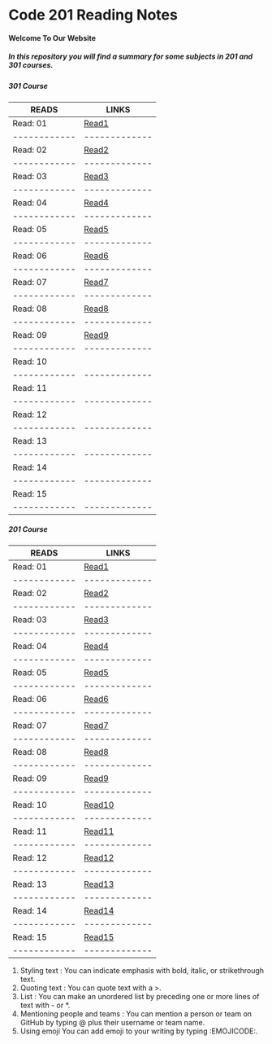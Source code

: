 # Code 201 Reading Notes


#### Welcome To Our Website
##### In this repository you will find a summary for some subjects in 201 and 301 courses.

##### 301 Course

READS        | LINKS
------------ | -------------
Read: 01  | [Read1](https://samahthwib.github.io/reading-notes/class1a)
------------ | -------------
Read: 02  | [Read2](https://samahthwib.github.io/reading-notes/class2a)
------------ | -------------
Read: 03  | [Read3](https://samahthwib.github.io/reading-notes/class3a)
------------ | -------------
Read: 04  | [Read4](https://samahthwib.github.io/reading-notes/class4a)
------------ | -------------
Read: 05  | [Read5](https://samahthwib.github.io/reading-notes/class5a)
------------ | -------------
Read: 06  | [Read6](https://samahthwib.github.io/reading-notes/class6a)
------------ | -------------
Read: 07  | [Read7](https://samahthwib.github.io/reading-notes/class7a)
------------ | -------------
Read: 08  | [Read8](https://samahthwib.github.io/reading-notes/class8a)
------------ | -------------
Read: 09  | [Read9](https://samahthwib.github.io/reading-notes/class9a)
------------ | -------------
Read: 10  | 
------------ | -------------
Read: 11  | 
------------ | -------------
Read: 12  | 
------------ | -------------
Read: 13  | 
------------ | -------------
Read: 14  | 
------------ | -------------
Read: 15  | 
------------ | -------------







##### 201 Course

READS        | LINKS
------------ | -------------
Read: 01  | [Read1](https://samahthwib.github.io/reading-notes/class-01)
------------ | -------------
Read: 02  | [Read2](https://samahthwib.github.io/reading-notes/class-02)
------------ | -------------
Read: 03  | [Read3](https://samahthwib.github.io/reading-notes/class-o3)
------------ | -------------
Read: 04  | [Read4](https://samahthwib.github.io/reading-notes/class-04)
------------ | -------------
Read: 05  | [Read5](https://samahthwib.github.io/reading-notes/class-05)
------------ | -------------
Read: 06  | [Read6](https://samahthwib.github.io/reading-notes/class-06)
------------ | -------------
Read: 07  | [Read7](https://samahthwib.github.io/reading-notes/class-07)
------------ | -------------
Read: 08  | [Read8](https://samahthwib.github.io/reading-notes/class-08)
------------ | -------------
Read: 09  | [Read9](https://samahthwib.github.io/reading-notes/class-09)
------------ | -------------
Read: 10  | [Read10](https://samahthwib.github.io/reading-notes/class-10)
------------ | -------------
Read: 11  | [Read11](https://samahthwib.github.io/reading-notes/class-11)
------------ | -------------
Read: 12  | [Read12](https://samahthwib.github.io/reading-notes/class-12)
------------ | -------------
Read: 13  | [Read13](https://samahthwib.github.io/reading-notes/class-13)
------------ | -------------
Read: 14  | [Read14](https://samahthwib.github.io/reading-notes/class-14)
------------ | -------------
Read: 15  | [Read15](https://samahthwib.github.io/reading-notes/class-15)
------------ | -------------



1. Styling text : You can indicate emphasis with bold, italic, or strikethrough text.
2. Quoting text : You can quote text with a >.
3. List : You can make an unordered list by preceding one or more lines of text with - or *.
4. Mentioning people and teams : You can mention a person or team on GitHub by typing @ plus their username or team name.
5. Using emoji You can add emoji to your writing by typing :EMOJICODE:.











